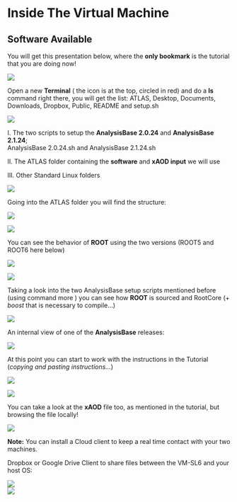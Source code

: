 # Inside The Virtual Machine


## Software Available

You will get this presentation below, where the **only bookmark** is the tutorial that you are doing now! 

![](NewPictures/VMrunning.jpg)

Open a new **Terminal** ( the icon is at the top, circled in red) and do a **ls**  command right there, you will get the list: ATLAS, Desktop, Documents, Downloads, Dropbox, Public, README and setup.sh


![](NewPictures/terminal_ls.jpg)

I. The two scripts to setup the
  **AnalysisBase 2.0.24** and **AnalysisBase 2.1.24**;  
   AnalysisBase 2.0.24.sh and AnalysisBase 2.1.24.sh
   
   
II. The ATLAS folder containing the **software** and **xAOD input** we will use

III. Other Standard Linux folders

![](pictures/Screenshot_2015-02-03_15.36.28.png)

Going into the ATLAS folder you will find the structure:

![](pictures/RootStructure.png)
                
![](pictures/Screenshot_2015-02-05_16.31.54.png)

You can see the behavior of **ROOT** using the two versions (ROOT5 and ROOT6 here below)

![](pictures/Screenshot_2015-02-03_15.38.22.png)

![](pictures/Screenshot_2015-02-03_15.39.45.png)

Taking a look into the two AnalysisBase setup scripts mentioned before (using command more ) you can see how **ROOT** is sourced and RootCore (+ _boost_ that is necessary to compile...) 

![](pictures/Screenshot_2015-02-03_15.41.40.png)

An internal view of one of the **AnalysisBase** releases: 

![](pictures/Screenshot_2015-02-03_15.53.00.png)

At this point you can start to work with the instructions in the Tutorial (_copying and pasting instructions..._) 

![](pictures/Screenshot_2015-02-03_15.56.19.png)

![](pictures/Screenshot_2015-02-03_16.17.42.png)

You can take a look at the **xAOD** file too, as mentioned in the tutorial, but browsing the file locally!

![](pictures/Screenshot_2015-02-03_01.00.00.png)

**Note:** You can install a Cloud client to keep a real time contact with your two machines.

 
   Dropbox or Google Drive Client to share files between the VM-SL6 and your host OS:
    
 
![](./pictures/Screenshot_2015-02-03_16.32.37.png)    
    ![](./pictures/Screenshot_2015-02-03_16.34.04.png)
   

